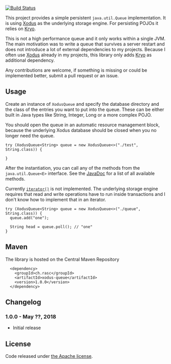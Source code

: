 [![Build Status](https://api.travis-ci.org/ralscha/xodus-queue.png)](https://travis-ci.org/ralscha/xodus-queue)

This project provides a simple persistent `java.util.Queue` implementation. It is using [Xodus](https://github.com/JetBrains/xodus) as the underlying storage engine. 
For persisting POJOs it relies on [Kryo](https://github.com/EsotericSoftware/kryo).

This is not a high performance queue and it only works within a single JVM. The main motivation was to write a queue that survives a server restart and does 
not introduce a lot of external dependencies to my projects. Because I often use [Xodus](https://github.com/JetBrains/xodus) already in my projects, this library
only adds [Kryo](https://github.com/EsotericSoftware/kryo) as additional dependency. 

Any contributions are welcome, if something is missing or could be implemented better, submit a pull request or an issue.


## Usage

Create an instance of `XodusQueue` and specify the database directory and the class of the entries you want to put into the queue. 
These can be either built in Java types like String, Integer, Long or a more complex POJO. 

You should open the queue in an automatic resource management block, because the underlying Xodus database should be closed 
when you no longer need the queue. 
 
```
try (XodusQueue<String> queue = new XodusQueue<>("./test", String.class)) {

}
```

After the instantiation, you can call any of the methods from the `java.util.Queue<E>` interface.
See the [JavaDoc](https://docs.oracle.com/javase/10/docs/api/java/util/Queue.html) for a list of all available methods.

Currently [`iterator()`](https://docs.oracle.com/javase/10/docs/api/java/util/Collection.html#iterator()) is not implemented.
The underlying storage engine requires that read and write operations have to run inside transactions and I don't know how
to implement that in an iterator. 

```
try (XodusQueue<String> queue = new XodusQueue<>("./queue", String.class)) {
  queue.add("one");

  String head = queue.poll(); // "one"
}
```


## Maven
The library is hosted on the Central Maven Repository
```
  <dependency>
    <groupId>ch.rasc</groupId>
    <artifactId>xodus-queue</artifactId>
    <version>1.0.0</version>
  </dependency>
```


## Changelog

### 1.0.0 - May ??, 2018
  * Initial release


## License
Code released under [the Apache license](http://www.apache.org/licenses/).